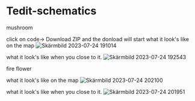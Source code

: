 # Tedit-schematics
mushroom

click on code-> Download ZIP and the donload will start
what it look's like on the map
![Skärmbild 2023-07-24 191014](https://github.com/Jensensnoddas/Tedit-schematics/assets/140434611/38e5b96e-6b3f-451c-97c5-fbe8ca79c7f8)

what it look's like when you close to it.
![Skärmbild 2023-07-24 192543](https://github.com/Jensensnoddas/Tedit-schematics/assets/140434611/eb780756-5d69-4550-818e-e6143d9c0e83)

fire flower


what it look's like on the map
![Skärmbild 2023-07-24 202100](https://github.com/Jensensnoddas/Tedit-schematics/assets/140434611/a042ef6d-c5ff-416c-aa0f-125c716162d3)

what it look's like when you close to it.
![Skärmbild 2023-07-24 201951](https://github.com/Jensensnoddas/Tedit-schematics/assets/140434611/e2b13607-0fcf-4a07-b1ed-4a4e7993e3b9)
